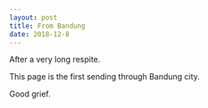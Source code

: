 ```yaml
---
layout: post
title: From Bandung
date: 2018-12-8
---
```

After a very long respite.

This page is the first sending through Bandung city.

Good grief.
